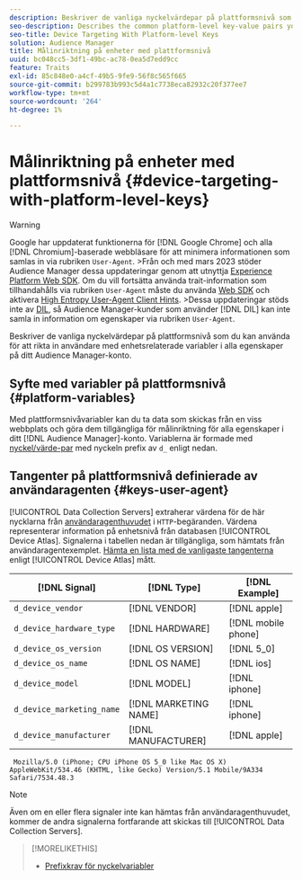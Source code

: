 ```yaml
---
description: Beskriver de vanliga nyckelvärdepar på plattformsnivå som du kan använda för att rikta in användare med enhetsrelaterade variabler i alla egenskaper på ditt Audience Manager-konto.
seo-description: Describes the common platform-level key-value pairs you can use to target users with device-related variables across all properties in your Audience Manager account.
seo-title: Device Targeting With Platform-level Keys
solution: Audience Manager
title: Målinriktning på enheter med plattformsnivå
uuid: bc048cc5-3df1-49bc-ac78-0ea5d7edd9cc
feature: Traits
exl-id: 85c848e0-a4cf-49b5-9fe9-56f8c565f665
source-git-commit: b299783b993c5d4a1c7738eca82932c20f377ee7
workflow-type: tm+mt
source-wordcount: '264'
ht-degree: 1%

---
```


# Målinriktning på enheter med plattformsnivå {#device-targeting-with-platform-level-keys}

>[!WARNING]
>
>Google har uppdaterat funktionerna för [!DNL Google Chrome] och alla [!DNL Chromium]-baserade webbläsare för att minimera informationen som samlas in via rubriken `User-Agent`.
>&#x200B;>Från och med mars 2023 stöder Audience Manager dessa uppdateringar genom att utnyttja [Experience Platform Web SDK](https://experienceleague.adobe.com/docs/experience-platform/edge/home.html?lang=en). Om du vill fortsätta använda trait-information som tillhandahålls via rubriken `User-Agent` måste du använda [Web SDK](https://experienceleague.adobe.com/docs/experience-platform/edge/home.html?lang=en) och aktivera [High Entropy User-Agent Client Hints](https://experienceleague.adobe.com/docs/experience-platform/edge/fundamentals/user-agent-client-hints.html?lang=en).
>&#x200B;>Dessa uppdateringar stöds inte av [DIL](../../../using/dil/dil-overview.md), så Audience Manager-kunder som använder [!DNL DIL] kan inte samla in information om egenskaper via rubriken `User-Agent`.

Beskriver de vanliga nyckelvärdepar på plattformsnivå som du kan använda för att rikta in användare med enhetsrelaterade variabler i alla egenskaper på ditt Audience Manager-konto.

## Syfte med variabler på plattformsnivå {#platform-variables}

<!-- c_tb_device_targeting.xml -->

Med plattformsnivåvariabler kan du ta data som skickas från en viss webbplats och göra dem tillgängliga för målinriktning för alla egenskaper i ditt [!DNL Audience Manager]-konto. Variablerna är formade med [nyckel/värde-par](../../reference/key-value-pairs-explained.md) med nyckeln prefix av `d_` enligt nedan.

## Tangenter på plattformsnivå definierade av användaragenten {#keys-user-agent}

[!UICONTROL Data Collection Servers] extraherar värdena för de här nycklarna från [användaragenthuvudet](https://www.w3.org/Protocols/rfc2616/rfc2616-sec14.html#sec14.43) i `HTTP`-begäranden. Värdena representerar information på enhetsnivå från databasen [!UICONTROL Device Atlas]. Signalerna i tabellen nedan är tillgängliga, som hämtats från användaragentexemplet. [Hämta en lista med de vanligaste tangenterna ](assets/device_keys.csv) enligt [!UICONTROL Device Atlas] mått.

| [!DNL Signal] | [!DNL Type] | [!DNL Example] |
|---|---|---|
| `d_device_vendor` | [!DNL VENDOR] | [!DNL apple] |
| `d_device_hardware_type` | [!DNL HARDWARE] | [!DNL mobile phone] |
| `d_device_os_version` | [!DNL OS VERSION] | [!DNL 5_0] |
| `d_device_os_name` | [!DNL OS NAME] | [!DNL ios] |
| `d_device_model` | [!DNL MODEL] | [!DNL iphone] |
| `d_device_marketing_name` | [!DNL MARKETING NAME] | [!DNL iphone] |
| `d_device_manufacturer` | [!DNL MANUFACTURER] | [!DNL apple] |

```
 Mozilla/5.0 (iPhone; CPU iPhone OS 5_0 like Mac OS X) AppleWebKit/534.46 (KHTML, like Gecko) Version/5.1 Mobile/9A334 Safari/7534.48.3
```

>[!NOTE]
>
>Även om en eller flera signaler inte kan hämtas från användaragenthuvudet, kommer de andra signalerna fortfarande att skickas till [!UICONTROL Data Collection Servers].

>[!MORELIKETHIS]
>
>* [Prefixkrav för nyckelvariabler](../../features/traits/trait-variable-prefixes.md)
